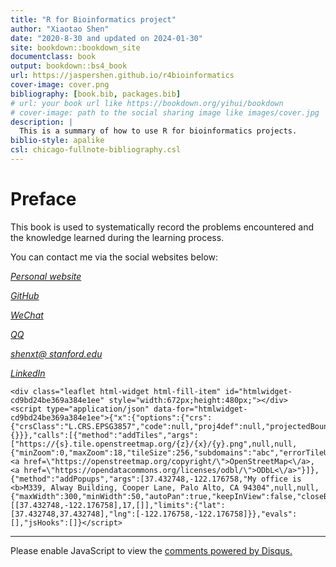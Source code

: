 ```yaml
--- 
title: "R for Bioinformatics project"
author: "Xiaotao Shen"
date: "2020-8-30 and updated on 2024-01-30"
site: bookdown::bookdown_site
documentclass: book
output: bookdown::bs4_book
url: https://jaspershen.github.io/r4bioinformatics
cover-image: cover.png
bibliography: [book.bib, packages.bib]
# url: your book url like https://bookdown.org/yihui/bookdown
# cover-image: path to the social sharing image like images/cover.jpg
description: |
  This is a summary of how to use R for bioinformatics projects.
biblio-style: apalike
csl: chicago-fullnote-bibliography.csl
---
```


# Preface

This book is used to systematically record the problems encountered and the knowledge learned during the learning process.

You can contact me via the social websites below:

<a href="https://jaspershen.github.io/" target='_blank'><i class="fa fa-home"> Personal website</i></a> 

<a href="https://github.com/jaspershen" target='_blank'><i class="fa fa-github"> GitHub</i></a> 

<a href="https://jaspershen.github.io/image/wechat_QR.jpg" target='_blank'><i class="fa fa-weixin"> WeChat</i></a> 

<a href="https://www.shenxt.info/files/qq_QR.jpg" target='_blank'><i class="fa fa-qq"> QQ</i></a> 

<a href="shenxt@stanford.edu" target='_blank'><i class="fa fa-envelope"> shenxt@ stanford.edu</i></a> 

<a href="https://www.linkedin.com/in/shenxt/" target='_blank'><i class="fa fa-linkedin"> LinkedIn</i></a>


```{=html}
<div class="leaflet html-widget html-fill-item" id="htmlwidget-cd9bd24be369a384e1ee" style="width:672px;height:480px;"></div>
<script type="application/json" data-for="htmlwidget-cd9bd24be369a384e1ee">{"x":{"options":{"crs":{"crsClass":"L.CRS.EPSG3857","code":null,"proj4def":null,"projectedBounds":null,"options":{}}},"calls":[{"method":"addTiles","args":["https://{s}.tile.openstreetmap.org/{z}/{x}/{y}.png",null,null,{"minZoom":0,"maxZoom":18,"tileSize":256,"subdomains":"abc","errorTileUrl":"","tms":false,"noWrap":false,"zoomOffset":0,"zoomReverse":false,"opacity":1,"zIndex":1,"detectRetina":false,"attribution":"&copy; <a href=\"https://openstreetmap.org/copyright/\">OpenStreetMap<\/a>,  <a href=\"https://opendatacommons.org/licenses/odbl/\">ODbL<\/a>"}]},{"method":"addPopups","args":[37.432748,-122.176758,"My office is <b>M339, Alway Building, Cooper Lane, Palo Alto, CA 94304",null,null,{"maxWidth":300,"minWidth":50,"autoPan":true,"keepInView":false,"closeButton":true,"className":""}]}],"setView":[[37.432748,-122.176758],17,[]],"limits":{"lat":[37.432748,37.432748],"lng":[-122.176758,-122.176758]}},"evals":[],"jsHooks":[]}</script>
```






---

<div id="disqus_thread"></div>
<script>

/**
*  RECOMMENDED CONFIGURATION VARIABLES: EDIT AND UNCOMMENT THE SECTION BELOW TO INSERT DYNAMIC VALUES FROM YOUR PLATFORM OR CMS.
*  LEARN WHY DEFINING THESE VARIABLES IS IMPORTANT: https://disqus.com/admin/universalcode/#configuration-variables*/
/*
var disqus_config = function () {
this.page.url = PAGE_URL;  // Replace PAGE_URL with your page's canonical URL variable
this.page.identifier = PAGE_IDENTIFIER; // Replace PAGE_IDENTIFIER with your page's unique identifier variable
};
*/
(function() { // DON'T EDIT BELOW THIS LINE
var d = document, s = d.createElement('script');
s.src = 'https://r-cookbook-shen.disqus.com/embed.js';
s.setAttribute('data-timestamp', +new Date());
(d.head || d.body).appendChild(s);
})();
</script>
<noscript>Please enable JavaScript to view the <a href="https://disqus.com/?ref_noscript">comments powered by Disqus.</a></noscript>
